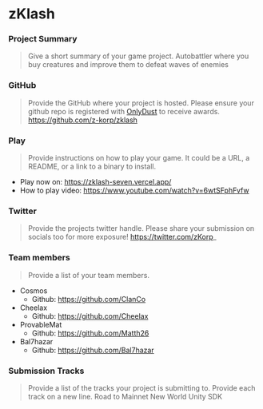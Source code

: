 # zKlash

### Project Summary
> Give a short summary of your game project.
Autobattler where you buy creatures and improve them to defeat waves of enemies

### GitHub
> Provide the GitHub where your project is hosted. Please ensure your github repo is registered with [OnlyDust](https://app.onlydust.com/p/create) to receive awards.
https://github.com/z-korp/zklash

### Play
> Provide instructions on how to play your game. It could be a URL, a README, or a link to a binary to install.
- Play now on: https://zklash-seven.vercel.app/
- How to play video: https://www.youtube.com/watch?v=6wtSFphFvfw

### Twitter
> Provide the projects twitter handle. Please share your submission on socials too for more exposure!
https://twitter.com/zKorp_

### Team members
> Provide a list of your team members.
- Cosmos
  - Github: https://github.com/ClanCo
- Cheelax
  - Github: https://github.com/Cheelax
- ProvableMat
  - Github: https://github.com/Matth26
- Bal7hazar
  - Github: https://github.com/Bal7hazar

### Submission Tracks
> Provide a list of the tracks your project is submitting to. Provide each track on a new line.
Road to Mainnet
New World
Unity SDK
